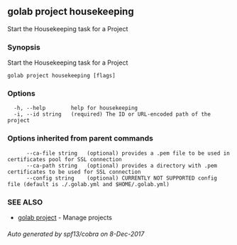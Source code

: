 ## golab project housekeeping

Start the Housekeeping task for a Project

### Synopsis


Start the Housekeeping task for a Project

```
golab project housekeeping [flags]
```

### Options

```
  -h, --help        help for housekeeping
  -i, --id string   (required) The ID or URL-encoded path of the project
```

### Options inherited from parent commands

```
      --ca-file string   (optional) provides a .pem file to be used in certificates pool for SSL connection
      --ca-path string   (optional) provides a directory with .pem certificates to be used for SSL connection
      --config string    (optional) CURRENTLY NOT SUPPORTED config file (default is ./.golab.yml and $HOME/.golab.yml)
```

### SEE ALSO
* [golab project](golab_project.md)	 - Manage projects

###### Auto generated by spf13/cobra on 8-Dec-2017
